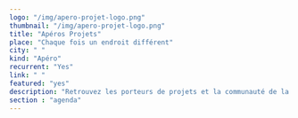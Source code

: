 ```yaml
---
logo: "/img/apero-projet-logo.png"
thumbnail: "/img/apero-projet-logo.png"
title: "Apéros Projets"
place: "Chaque fois un endroit différent"
city: " "
kind: "Apéro"
recurrent: "Yes"
link: " "
featured: "yes"
description: "Retrouvez les porteurs de projets et la communauté de la MYNE tous les 1ers vendredi de chaque mois en général à 18h00. L'occasion de faire des rencontres, d'échanger autour d'un verre, ou d'une tasse, et de suivre l'évolution des projets."
section : "agenda"
---
```

